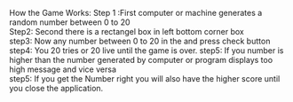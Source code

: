 How the Game Works:
Step 1 :First computer or machine generates a random number between 0 to 20 \
Step2: Second there is a rectangel box in left bottom corner box\
step3: Now any number between 0 to 20 in the and press check button\
step4: You 20 tries or 20 live until the game is over.
step5: If you number is higher than the number generated by computer or program displays too high message and vice versa\
step5: If you get the Number right you will also have the higher score until you close the application.